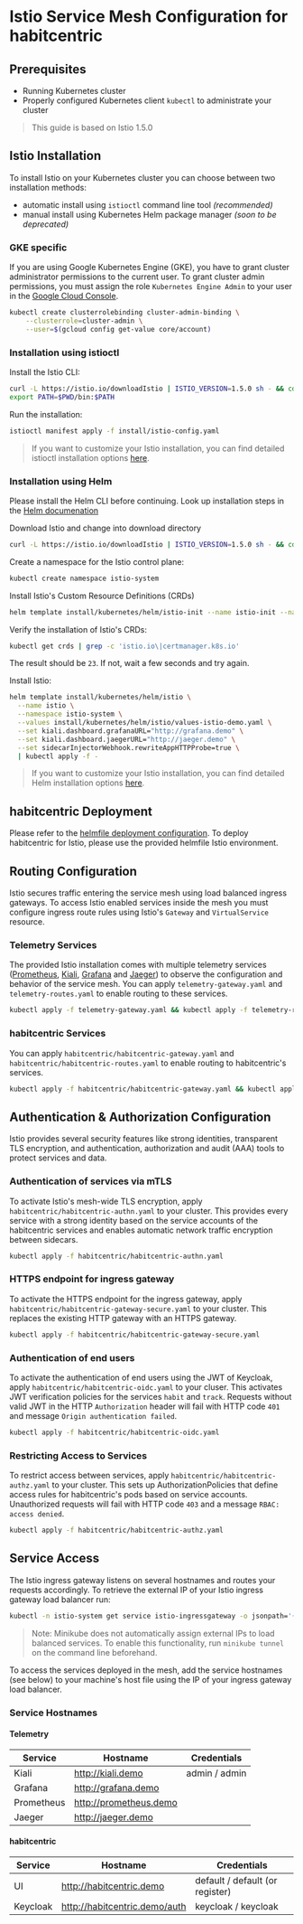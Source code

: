 # Istio Service Mesh Configuration for habitcentric

## Prerequisites

- Running Kubernetes cluster
- Properly configured Kubernetes client `kubectl` to administrate your cluster

> This guide is based on Istio 1.5.0

## Istio Installation

To install Istio on your Kubernetes cluster you can choose between two installation methods:

- automatic install using `istioctl` command line tool _(recommended)_
- manual install using Kubernetes Helm package manager _(soon to be deprecated)_

### GKE specific

If you are using Google Kubernetes Engine (GKE), you have to grant cluster administrator permissions to the current user. To grant cluster admin permissions, you must assign the role `Kubernetes Engine Admin` to your user in the [Google Cloud Console](https://console.cloud.google.com/iam-admin/iam).

```bash
kubectl create clusterrolebinding cluster-admin-binding \
    --clusterrole=cluster-admin \
    --user=$(gcloud config get-value core/account)
```

### Installation using istioctl

Install the Istio CLI:

```bash
curl -L https://istio.io/downloadIstio | ISTIO_VERSION=1.5.0 sh - && cd istio-1.5.0
export PATH=$PWD/bin:$PATH
```

Run the installation:

```bash
istioctl manifest apply -f install/istio-config.yaml
```

> If you want to customize your Istio installation, you can find detailed istioctl installation options [here](https://istio.io/docs/reference/config/istio.operator.v1alpha12.pb/).

### Installation using Helm

Please install the Helm CLI before continuing. Look up installation steps in the [Helm documenation](https://helm.sh/docs/using_helm/#installing-helm)

Download Istio and change into download directory

```bash
curl -L https://istio.io/downloadIstio | ISTIO_VERSION=1.5.0 sh - && cd istio-1.5.0
```

Create a namespace for the Istio control plane:

```bash
kubectl create namespace istio-system
```

Install Istio's Custom Resource Definitions (CRDs)

```bash
helm template install/kubernetes/helm/istio-init --name istio-init --namespace istio-system | kubectl apply -f -
```

Verify the installation of Istio's CRDs:

```bash
kubectl get crds | grep -c 'istio.io\|certmanager.k8s.io'
```

The result should be `23`. If not, wait a few seconds and try again.

Install Istio:

```bash
helm template install/kubernetes/helm/istio \
  --name istio \
  --namespace istio-system \
  --values install/kubernetes/helm/istio/values-istio-demo.yaml \
  --set kiali.dashboard.grafanaURL="http://grafana.demo" \
  --set kiali.dashboard.jaegerURL="http://jaeger.demo" \
  --set sidecarInjectorWebhook.rewriteAppHTTPProbe=true \
  | kubectl apply -f -
```

> If you want to customize your Istio installation, you can find detailed Helm installation options [here](https://istio.io/docs/reference/config/installation-options/).

## habitcentric Deployment

Please refer to the [helmfile deployment configuration](https://gitlab.com/habitcentric-infrastructure/hc-kubernetes). To deploy habitcentric for Istio, please use the provided helmfile Istio environment.

## Routing Configuration

Istio secures traffic entering the service mesh using load balanced ingress gateways. To access Istio enabled services inside the mesh you must configure ingress route rules using Istio's `Gateway` and `VirtualService` resource.

### Telemetry Services

The provided Istio installation comes with multiple telemetry services ([Prometheus](https://prometheus.io/), [Kiali](https://kiali.io/), [Grafana](https://grafana.com/) and [Jaeger](https://www.jaegertracing.io/)) to observe the configuration and behavior of the service mesh.
You can apply `telemetry-gateway.yaml` and `telemetry-routes.yaml` to enable routing to these services.

```bash
kubectl apply -f telemetry-gateway.yaml && kubectl apply -f telemetry-routes.yaml
```

### habitcentric Services

You can apply `habitcentric/habitcentric-gateway.yaml` and `habitcentric/habitcentric-routes.yaml` to enable routing to habitcentric's services.

```bash
kubectl apply -f habitcentric/habitcentric-gateway.yaml && kubectl apply -f habitcentric/habitcentric-routes.yaml
```

## Authentication & Authorization Configuration

Istio provides several security features like strong identities, transparent TLS encryption, and authentication, authorization and audit (AAA) tools to protect services and data.

### Authentication of services via mTLS

To activate Istio's mesh-wide TLS encryption, apply `habitcentric/habitcentric-authn.yaml` to your cluster. This provides every service with a strong identity based on the service accounts of the habitcentric services and enables automatic network traffic encryption between sidecars.

```bash
kubectl apply -f habitcentric/habitcentric-authn.yaml
```

### HTTPS endpoint for ingress gateway

To activate the HTTPS endpoint for the ingress gateway, apply `habitcentric/habitcentric-gateway-secure.yaml` to your cluster.
This replaces the existing HTTP gateway with an HTTPS gateway.

```bash
kubectl apply -f habitcentric/habitcentric-gateway-secure.yaml
```

### Authentication of end users

To activate the authentication of end users using the JWT of Keycloak, apply `habitcentric/habitcentric-oidc.yaml` to your cluser.
This activates JWT verification policies for the services `habit` and `track`.
Requests without valid JWT in the HTTP `Authorization` header will fail with HTTP code `401` and message `Origin authentication failed`.

```bash
kubectl apply -f habitcentric/habitcentric-oidc.yaml
```

### Restricting Access to Services

To restrict access between services, apply `habitcentric/habitcentric-authz.yaml` to your cluster. This sets up AuthorizationPolicies that define access rules for habitcentric's pods based on service accounts. Unauthorized requests will fail with HTTP code `403` and a message `RBAC: access denied`.

```bash
kubectl apply -f habitcentric/habitcentric-authz.yaml
```

## Service Access

The Istio ingress gateway listens on several hostnames and routes your requests accordingly.
To retrieve the external IP of your Istio ingress gateway load balancer run:

```bash
kubectl -n istio-system get service istio-ingressgateway -o jsonpath='{.status.loadBalancer.ingress[0].ip}'
```

> Note: Minikube does not automatically assign external IPs to load balanced services. To enable this functionality, run `minikube tunnel` on the command line beforehand.

To access the services deployed in the mesh, add the service hostnames (see below) to your machine's host file using the IP of your ingress gateway load balancer.

### Service Hostnames

#### Telemetry

| Service    | Hostname               | Credentials   |
| ---------- | ---------------------- | ------------- |
| Kiali      | http://kiali.demo      | admin / admin |
| Grafana    | http://grafana.demo    |               |
| Prometheus | http://prometheus.demo |               |
| Jaeger     | http://jaeger.demo     |               |

#### habitcentric

| Service  | Hostname                      | Credentials                     |
| -------- | ----------------------------- | ------------------------------- |
| UI       | http://habitcentric.demo      | default / default (or register) |
| Keycloak | http://habitcentric.demo/auth | keycloak / keycloak             |
